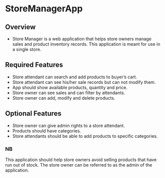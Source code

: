 # StoreManagerApp

##  Overview

* Store Manager is a web application that helps store owners manage sales and product inventory records. This application is meant for use in a single store.

## Required Features

* Store attendant can search and add products to buyer’s cart.
* Store attendant can see his/her sale records but can not modify them.
* App should show available products, quantity and price.
* Store owner can see sales and can filter by attendants.
* Store owner can add, modify and delete products.


## Optional Features

* Store owner can give admin rights to a store attendant.
* Products should have categories.
* Store attendants should be able to add products to specific categories.


### NB
This application should help store owners avoid selling products that have run out of stock.
The store owner can be referred to as the admin of the application.